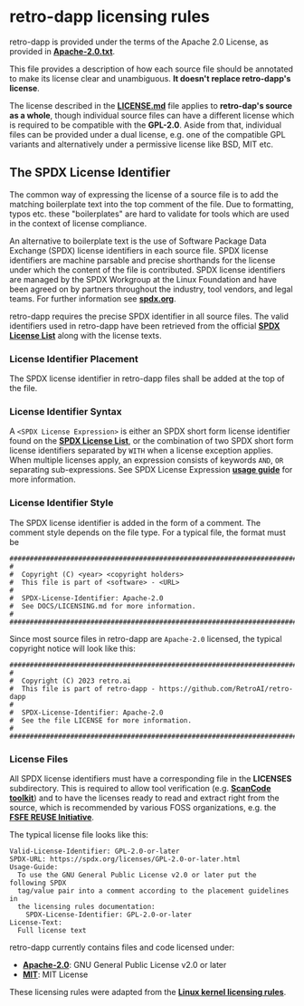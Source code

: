 # retro-dapp licensing rules

retro-dapp is provided under the terms of the Apache 2.0 License, as provided in **[Apache-2.0.txt](Apache-2.0.txt)**.

This file provides a description of how each source file should be annotated to make its license clear and unambiguous. **It doesn't replace retro-dapp's license**.

The license described in the **[LICENSE.md](../LICENSE.md)** file applies to **retro-dap's source as a whole**, though individual source files can have a different license which is required to be compatible with the **GPL-2.0**. Aside from that, individual files can be provided under a dual license, e.g. one of the compatible GPL variants and alternatively under a permissive license like BSD, MIT etc.

## The SPDX License Identifier

The common way of expressing the license of a source file is to add the matching boilerplate text into the top comment of the file. Due to formatting, typos etc. these "boilerplates" are hard to validate for tools which are used in the context of license compliance.

An alternative to boilerplate text is the use of Software Package Data Exchange (SPDX) license identifiers in each source file. SPDX license identifiers are machine parsable and precise shorthands for the license under which the content of the file is contributed. SPDX license identifiers are managed by the SPDX Workgroup at the Linux Foundation and have been agreed on by partners throughout the industry, tool vendors, and legal teams. For further information see **[spdx.org](https://spdx.org/)**.

retro-dapp requires the precise SPDX identifier in all source files. The valid identifiers used in retro-dapp have been retrieved from the official **[SPDX License List](https://spdx.org/licenses/)** along with the license texts.

### License Identifier Placement

The SPDX license identifier in retro-dapp files shall be added at the top of the file.

### License Identifier Syntax

A `<SPDX License Expression>` is either an SPDX short form license identifier found on the **[SPDX License List](https://spdx.org/licenses/)**, or the combination of two SPDX short form license identifiers separated by `WITH` when a license exception applies. When multiple licenses apply, an expression consists of keywords `AND`, `OR` separating sub-expressions. See SPDX License Expression **[usage guide](https://spdx.org/ids)** for more information.

### License Identifier Style

The SPDX license identifier is added in the form of a comment. The comment style depends on the file type. For a typical file, the format must be

```
################################################################################
#
#  Copyright (C) <year> <copyright holders>
#  This file is part of <software> - <URL>
#
#  SPDX-License-Identifier: Apache-2.0
#  See DOCS/LICENSING.md for more information.
#
################################################################################
```

Since most source files in retro-dapp are `Apache-2.0` licensed, the typical copyright notice will look like this:

```
################################################################################
#
#  Copyright (C) 2023 retro.ai
#  This file is part of retro-dapp - https://github.com/RetroAI/retro-dapp
#
#  SPDX-License-Identifier: Apache-2.0
#  See the file LICENSE for more information.
#
################################################################################
```

### License Files

All SPDX license identifiers must have a corresponding file in the **LICENSES** subdirectory. This is required to allow tool verification (e.g. **[ScanCode toolkit](https://github.com/nexB/scancode-toolkit)**) and to have the licenses ready to read and extract right from the source, which is recommended by various FOSS organizations, e.g. the **[FSFE REUSE Initiative](https://reuse.software/)**.

The typical license file looks like this:

```
Valid-License-Identifier: GPL-2.0-or-later
SPDX-URL: https://spdx.org/licenses/GPL-2.0-or-later.html
Usage-Guide:
  To use the GNU General Public License v2.0 or later put the following SPDX
  tag/value pair into a comment according to the placement guidelines in
  the licensing rules documentation:
    SPDX-License-Identifier: GPL-2.0-or-later
License-Text:
  Full license text
```

retro-dapp currently contains files and code licensed under:

* **[Apache-2.0](Apache-2.0.txt)**: GNU General Public License v2.0 or later
* **[MIT](MIT.txt)**: MIT License

These licensing rules were adapted from the **[Linux kernel licensing rules](https://github.com/torvalds/linux/blob/master/Documentation/process/license-rules.rst)**.
